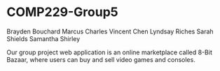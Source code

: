 # COMP229-Group5

Brayden Bouchard
Marcus Charles
Vincent Chen
Lyndsay Riches
Sarah Shields
Samantha Shirley


Our group project web application is an online marketplace called 8-Bit Bazaar, 
where users can buy and sell video games and consoles. 
